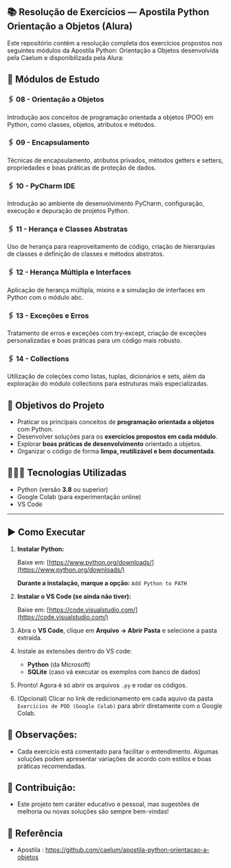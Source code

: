## 📚 Resolução de Exercícios — Apostila Python Orientação a Objetos (Alura)

Este repositório contém a resolução completa dos exercícios propostos nos seguintes módulos da Apostila Python: Orientação a Objetos desenvolvida pela Caelum e disponibilizada pela Alura:

## 📁 Módulos de Estudo

### 🖇 08 - Orientação a Objetos
Introdução aos conceitos de programação orientada a objetos (POO) em Python, como classes, objetos, atributos e métodos.

### 🖇 09 - Encapsulamento
Técnicas de encapsulamento, atributos privados, métodos getters e setters, propriedades e boas práticas de proteção de dados.

### 🖇 10 - PyCharm IDE
Introdução ao ambiente de desenvolvimento PyCharm, configuração, execução e depuração de projetos Python.

### 🖇 11 - Herança e Classes Abstratas
Uso de herança para reaproveitamento de código, criação de hierarquias de classes e definição de classes e métodos abstratos.

### 🖇 12 - Herança Múltipla e Interfaces
Aplicação de herança múltipla, mixins e a simulação de interfaces em Python com o módulo abc.

### 🖇 13 - Exceções e Erros
Tratamento de erros e exceções com try-except, criação de exceções personalizadas e boas práticas para um código mais robusto.

### 🖇 14 - Collections
Utilização de coleções como listas, tuplas, dicionários e sets, além da exploração do módulo collections para estruturas mais especializadas.

## 🎯 Objetivos do Projeto

- Praticar os principais conceitos de **programação orientada a objetos** com Python.
- Desenvolver soluções para os **exercícios propostos em cada módulo**.
- Explorar **boas práticas de desenvolvimento** orientado a objetos.
- Organizar o código de forma **limpa, reutilizável e bem documentada**.

## 👩🏻‍💻 Tecnologias Utilizadas

- Python (versão **3.8** ou superior)
- Google Colab (para experimentação online)
- VS Code

---

## ▶️  Como Executar

1. **Instalar Python:**

    Baixe em: [https://www.python.org/downloads/](https://www.python.org/downloads/)

    **Durante a instalação, marque a opção:** `Add Python to PATH`

2. **Instalar o VS Code (se ainda não tiver):**

    Baixe em: [https://code.visualstudio.com/](https://code.visualstudio.com/)

3. Abra o **VS Code**, clique em **Arquivo → Abrir Pasta** e selecione a pasta extraída.
   
4. Instale as extensões dentro do VS code:
   - **Python** (da Microsoft)
   - **SQLite** (caso vá executar os exemplos com banco de dados)
     
5. Pronto! Agora é só abrir os arquivos `.py` e rodar os códigos.

6. (Opcional) Clicar no link de redicionamento em cada aquivo da pasta `Exercicios de POO (Google Colab)` para abrir diretamente com o Google Colab.

## 🔎 Observações:
- Cada exercício está comentado para facilitar o entendimento. Algumas soluções podem apresentar variações de acordo com estilos e boas práticas recomendadas.

## 💬 Contribuição:
- Este projeto tem caráter educativo e pessoal, mas sugestões de melhoria ou novas soluções são sempre bem-vindas!

## 📌 Referência
- Apostila : https://github.com/caelum/apostila-python-orientacao-a-objetos
  
